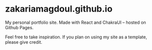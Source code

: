 # zakariamagdoul.github.io

My personal portfolio site. Made with React and ChakraUI – hosted on Github Pages.

Feel free to take inspiration. If you plan on using my site as a template, please give credit. 
